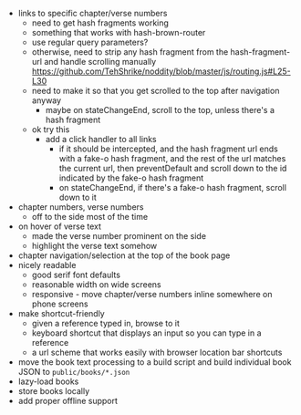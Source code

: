 - links to specific chapter/verse numbers
	- need to get hash fragments working
	- something that works with hash-brown-router
	- use regular query parameters?
	- otherwise, need to strip any hash fragment from the hash-fragment-url and handle scrolling manually https://github.com/TehShrike/noddity/blob/master/js/routing.js#L25-L30
	- need to make it so that you get scrolled to the top after navigation anyway
		- maybe on stateChangeEnd, scroll to the top, unless there's a hash fragment
	- ok try this
		- add a click handler to all links
			- if it should be intercepted, and the hash fragment url ends with a fake-o hash fragment, and the rest of the url matches the current url, then preventDefault and scroll down to the id indicated by the fake-o hash fragment
			- on stateChangeEnd, if there's a fake-o hash fragment, scroll down to it
- chapter numbers, verse numbers
	- off to the side most of the time
- on hover of verse text
	- made the verse number prominent on the side
	- highlight the verse text somehow
- chapter navigation/selection at the top of the book page
- nicely readable
	- good serif font defaults
	- reasonable width on wide screens
	- responsive - move chapter/verse numbers inline somewhere on phone screens
- make shortcut-friendly
	- given a reference typed in, browse to it
	- keyboard shortcut that displays an input so you can type in a reference
	- a url scheme that works easily with browser location bar shortcuts
- move the book text processing to a build script and build individual book JSON to `public/books/*.json`
- lazy-load books
- store books locally
- add proper offline support
